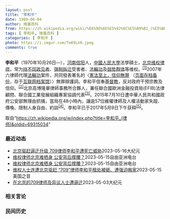 ```yaml
---
layout: post
title: "李和平"
date: 1989-06-04
author: 维基百科
from: https://zh.wikipedia.org/wiki/%E6%9D%8E%E5%92%8C%E5%B9%B3_(%E5%BE%8B%E5%B8%88)
tags: [ 李和平, 维基百科 ]
categories: [ 李和平 ]
photo: https://i.imgur.com/Te69LnH.jpeg
comments: true
---
```

<div class="mw-parser-output">
<p><b>李和平</b>（1970年10月26日<span class="useeditintro" title="Template:BLP editintro">—</span>），<a href="/wiki/%E6%B2%B3%E5%8D%97" class="mw-redirect" title="河南">河南</a><a href="/wiki/%E4%BF%A1%E9%98%B3" class="mw-redirect" title="信阳">信阳</a>人，<a href="/wiki/%E4%B8%AD%E5%9C%8B%E4%BA%BA%E6%B0%91%E5%A4%A7%E5%AD%B8" class="mw-redirect" title="中國人民大學">中國人民大學</a>法學碩士，<a href="/wiki/%E5%8C%97%E4%BA%AC" class="mw-redirect" title="北京">北京</a><a href="/wiki/%E7%BB%B4%E6%9D%83%E5%BE%8B%E5%B8%88" title="维权律师">维权律师</a>，常为<a href="/wiki/%E6%8C%81%E4%B8%8D%E5%90%8C%E6%94%BF%E8%A7%81%E8%80%85" title="持不同政见者">持不同政见者</a>、<a href="/w/index.php?title=%E5%BC%BA%E5%88%B6%E6%8B%86%E8%BF%81&amp;action=edit&amp;redlink=1" class="new" title="强制拆迁（页面不存在）">强制拆迁</a>受害者、<a href="/wiki/%E6%B3%95%E8%BC%AA%E5%8A%9F" class="mw-redirect" title="法輪功">法輪功</a>及<a href="/wiki/%E5%BC%B1%E5%8A%BF%E7%BE%A4%E4%BD%93" title="弱势群体">弱势群体</a>等维权。<sup id="cite_ref-NED_1-0" class="reference"><a href="#cite_note-NED-1">[1]</a></sup>2007年六律師代理<a href="/wiki/%E6%B3%95%E8%BC%AA%E5%8A%9F" class="mw-redirect" title="法輪功">法輪功</a>案件，共同發表著名的〈<a rel="nofollow" class="external text" href="http://www.epochtimes.com/b5/7/8/21/n1808573.htm">憲法至上，信仰無罪</a> （<a rel="nofollow" class="external text" href="//web.archive.org/web/20190829174343/http://www.epochtimes.com/b5/7/8/21/n1808573.htm">页面存档备份</a>，存于<a href="/wiki/%E4%BA%92%E8%81%94%E7%BD%91%E6%A1%A3%E6%A1%88%E9%A6%86" title="互联网档案馆">互联网档案馆</a>）〉無罪辯護詞。李和平信奉<a href="/wiki/%E5%9F%BA%E7%9D%A3%E6%95%99" title="基督教">基督教</a>，反对政府干预宗教及信仰。<sup id="cite_ref-ChinaAid_2-0" class="reference"><a href="#cite_note-ChinaAid-2">[2]</a></sup>北京高博隆華律師事務所合夥人，兼任聯合國歐洲金融投資局(EFIB)法律顧問、聯合國工業發展組織專案協調代表<sup id="cite_ref-CHRL_3-0" class="reference"><a href="#cite_note-CHRL-3">[3]</a></sup>。2015年7月10日遭中華人民共和國政府公安部無理由抓捕，當局在48小時內，讓逾57位維權律師及人權活動家失蹤、傳喚、限制人身自由、約談<sup id="cite_ref-BBC0711_4-0" class="reference"><a href="#cite_note-BBC0711-4">[4]</a></sup>。李和平已于2017年5月9日下午获释<sup id="cite_ref-VOA0509_5-0" class="reference"><a href="#cite_note-VOA0509-5">[5]</a></sup>。
</p>
</div><!--esi <esi:include src="/esitest-fa8a495983347898/content" /> --><noscript><img src="//zh.wikipedia.org/wiki/Special:CentralAutoLogin/start?type=1x1" alt="" title="" width="1" height="1" style="border: none; position: absolute;"></noscript>
<div class="printfooter" data-nosnippet="">取自“<a dir="ltr" href="https://zh.wikipedia.org/w/index.php?title=李和平_(律师)&amp;oldid=69315034">https://zh.wikipedia.org/w/index.php?title=李和平_(律师)&amp;oldid=69315034</a>”</div><div id="recent-news"><h3>最近动态</h3><ul><li><a href="https://nodebe4.github.io/waimei/2023-05-16/%E5%8C%97%E4%BA%AC%E9%A9%B1%E8%B5%B6%E9%80%BC%E8%BF%81%E5%8D%87%E7%BA%A7-709%E5%BE%8B%E5%B8%88%E6%9D%8E%E5%92%8C%E5%B9%B3%E9%81%AD%E6%AD%BB%E4%BA%A1%E5%A8%81%E8%83%81" title="北京驱赶逼迁升级 709律师李和平遭死亡威胁—— 【大纪元2023年05月16日讯】（大纪元记者洪宁采访报导）中共当局驱赶居住在北京的709律师的行动进一步升级 。5月15日，李和平律师租住的房...">北京驱赶逼迁升级 709律师李和平遭死亡威胁</a><time>2023-05-16</time><a class="tag">大纪元</a></li>
<li><a href="https://nodebe4.github.io/waimei/2023-05-15/%E7%BB%B4%E6%9D%83%E5%BE%8B%E5%B8%88%E5%8C%97%E4%BA%AC%E9%9A%BE%E6%A0%96%E8%BA%AB-%E5%85%AC%E5%AE%89%E8%83%8C%E5%90%8E%E6%92%91%E8%85%B0" title="维权律师北京难栖身 公安背后撑腰？—— 2023年5月15日，维权律师李和平寓所的窗户遭砸后仍未修复。 王峭岭独家提供 &quot;709大抓捕&quot;中受害的维权律师持续受到当局打压和驱赶...">维权律师北京难栖身 公安背后撑腰？</a><time>2023-05-15</time><a class="tag">自由亚洲电台</a></li>
<li><a href="https://nodebe4.github.io/waimei/2023-05-15/%E7%BB%B4%E6%9D%83%E5%BE%8B%E5%B8%88%E5%8C%97%E4%BA%AC%E9%9A%BE%E6%A0%96%E8%BA%AB-%E5%85%AC%E5%AE%89%E8%83%8C%E5%90%8E%E6%92%91%E8%85%B0" title="维权律师北京难栖身 公安背后撑腰？—— 2023年5月15日，维权律师李和平寓所的窗户遭砸后仍未修复。 王峭岭独家提供 “709大抓捕”中受害的维权律师持续受到当局打压和驱赶。 其中律师李和平的...">维权律师北京难栖身 公安背后撑腰？</a><time>2023-05-15</time><a class="tag">自由亚洲电台</a></li>
<li><a href="https://nodebe4.github.io/waimei/2023-05-15/%E7%BB%B4%E6%9D%83%E4%BA%BA%E5%A3%AB%E8%BF%9E%E9%81%AD%E5%8C%97%E4%BA%AC%E9%A9%B1%E8%B5%B6-709-%E5%BE%8B%E5%B8%88%E6%9D%8E%E5%92%8C%E5%B9%B3%E7%A7%9F%E5%A4%84%E8%A2%AB%E7%A0%B8-%E9%81%AD%E5%BC%BA%E8%BF%AB%E6%90%AC%E5%AE%B6" title="维权人士连遭北京驱赶 “709”律师李和平租处被砸、遭强迫搬家—— Mon, 15 May 2023 06:20:37 GMT 北京维权律师李和平。（资料图片） 近日北京当局疑进一步打压及驱赶维...">维权人士连遭北京驱赶 “709”律师李和平租处被砸、遭强迫搬家</a><time>2023-05-15</time><a class="tag">美国之音</a></li>
<li><a href="https://nodebe4.github.io/waimei/2023-05-03/%E5%9C%A8%E5%8C%97%E4%BA%AC%E7%9A%84709%E5%BE%8B%E5%B8%88%E5%8F%8A%E5%BC%82%E8%AE%AE%E4%BA%BA%E5%A3%AB%E9%81%AD%E9%80%BC%E8%BF%81" title="在北京的709律师及异议人士遭逼迁—— 【大纪元2023年05月02日讯】（大纪元记者洪宁采访报导）上周，709案律师王全璋、李和平及八九六四学运领袖季风均遭到房东逼迁。分析指，幕后是当局在操控...">在北京的709律师及异议人士遭逼迁</a><time>2023-05-03</time><a class="tag">大纪元</a></li>
</ul></div><div id="open-opinion"><h3>相关言论</h3><ul></ul></div><div id="mjls-record"><h3>民间历史</h3><ul></ul></div>